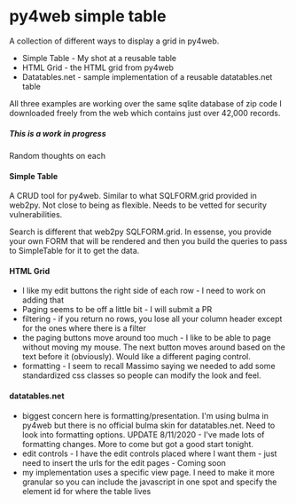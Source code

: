 # py4web simple table

A collection of different ways to display a grid in py4web.

* Simple Table - My shot at a reusable table
* HTML Grid - the HTML grid from py4web
* Datatables.net - sample implementation of a reusable datatables.net table

All three examples are working over the same sqlite database of zip code I downloaded freely from the web which contains just over 42,000 records.

##### This is a work in progress

Random thoughts on each

#### Simple Table
A CRUD tool for py4web.  Similar to what SQLFORM.grid provided in web2py.  Not close to being as flexible.  Needs to be vetted for security vulnerabilities.

Search is different that web2py SQLFORM.grid.  In essense, you provide your own FORM that will be rendered and then you build the queries to pass to SimpleTable for it to get the data.

#### HTML Grid
* I like my edit buttons the right side of each row - I need to work on adding that
* Paging seems to be off a little bit - I will submit a PR
* filtering - if you return no rows, you lose all your column header except for the ones where there is a filter
* the paging buttons move around too much - I like to be able to page without moving my mouse.  The next button moves around based on the text before it (obviously).  Would like a different paging control.
* formatting - I seem to recall Massimo saying we needed to add some standardized css classes so people can modify the look and feel.

#### datatables.net
* biggest concern here is formatting/presentation.  I'm using bulma in py4web but there is no official bulma skin for datatables.net.  Need to look into formatting options.  UPDATE 8/11/2020 - I've made lots of formatting changes.  More to come but got a good start tonight.
* edit controls - I have the edit controls placed where I want them - just need to insert the urls for the edit pages - Coming soon
* my implementation uses a specific view page.  I need to make it more granular so you can include the javascript in one spot and specify the element id for where the table lives
 
